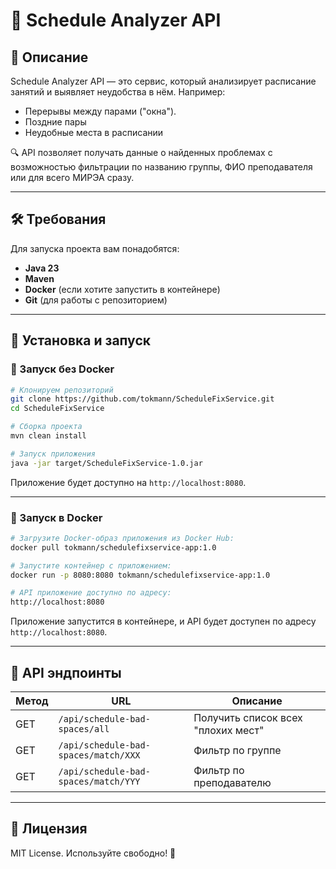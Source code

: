 # 📅 Schedule Analyzer API

## 🚀 Описание
Schedule Analyzer API — это сервис, который анализирует расписание занятий и выявляет неудобства в нём. Например:
- Перерывы между парами ("окна").
- Поздние пары
- Неудобные места в расписании

🔍 API позволяет получать данные о найденных проблемах с возможностью фильтрации по названию группы, ФИО преподавателя или для всего МИРЭА сразу.

---


## 🛠 Требования
Для запуска проекта вам понадобятся:
- **Java 23**
- **Maven**
- **Docker** (если хотите запустить в контейнере)
- **Git** (для работы с репозиторием)

---

## 🔧 Установка и запуск
### 📌 Запуск без Docker
```sh
# Клонируем репозиторий
git clone https://github.com/tokmann/ScheduleFixService.git
cd ScheduleFixService

# Сборка проекта
mvn clean install

# Запуск приложения
java -jar target/ScheduleFixService-1.0.jar
```
Приложение будет доступно на `http://localhost:8080`.

---

### 🐳 Запуск в Docker
```sh
# Загрузите Docker-образ приложения из Docker Hub:
docker pull tokmann/schedulefixservice-app:1.0

# Запустите контейнер с приложением:
docker run -p 8080:8080 tokmann/schedulefixservice-app:1.0

# API приложение доступно по адресу:
http://localhost:8080
```

Приложение запустится в контейнере, и API будет доступен по адресу `http://localhost:8080`.

---

## 🔗 API эндпоинты
| Метод | URL                                  | Описание                           |
|--------|--------------------------------------|------------------------------------|
| GET | `/api/schedule-bad-spaces/all`       | Получить список всех "плохих мест" |
| GET | `/api/schedule-bad-spaces/match/XXX` | Фильтр по группе                   |
| GET | `/api/schedule-bad-spaces/match/YYY` | Фильтр по преподавателю            |

---

## 📜 Лицензия
MIT License. Используйте свободно! 🎉

